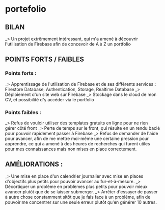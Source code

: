 # portefolio

## BILAN
_> Un projet extrêmement intéressant, qui m'a amené à découvrir l'utilisation de Firebase afin de concevoir de A à Z un portfolio

## POINTS FORTS / FAIBLES

### Points forts : 
_> Apprentissage de l'utilisation de Firebase et de ses différents services : Firestore Database, Authentication, Storage, Realtime Database
_> Déploiement d'un site web sur Firebase
_> Stockage dans le cloud de mon CV, et possibilité d'y accéder via le portfolio

### Points faibles :
_> Refus de vouloir utiliser des templates gratuits en ligne pour ne rien gérer côté front
_> Perte de temps sur le front, qui résulte en un rendu baclé pour pouvoir rapidement passer à Firebase
_> Refus de demander de l'aide pour avancer, afin de me mettre moi-même une certaine pression pour apprendre, ce qui a amené à des heures de recherches qui furent utiles pour mes connaissances mais non mises en place correctement.

## AMÉLIORATIONS : 
_> Une mise en place d'un calendrier journalier avec mise en places d'objectifs plus petits pour pouvoir avancer au fur-et-à-mesure.
_> Décortiquer un problème en problèmes plus petits pour pouvoir mieux avancer plutôt que de se laisser submerger.
_> Arrêter d'essayer de passer à autre chose constamment sitôt que je fais face à un problème, afin de pouvoir me concentrer sur une seule erreur plutôt qu'en générer 10 autres. 

